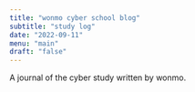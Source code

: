 ```yaml
---
title: "wonmo cyber school blog"
subtitle: "study log"
date: "2022-09-11"
menu: "main"
draft: "false"
---
```


A journal of the cyber study written by wonmo.
